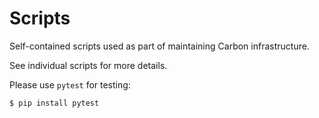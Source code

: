 # Scripts

<!--
Part of the Carbon Language project, under the Apache License v2.0 with LLVM
Exceptions. See /LICENSE for license information.
SPDX-License-Identifier: Apache-2.0 WITH LLVM-exception
-->

Self-contained scripts used as part of maintaining Carbon infrastructure.

See individual scripts for more details.

Please use `pytest` for testing:

```
$ pip install pytest
```
